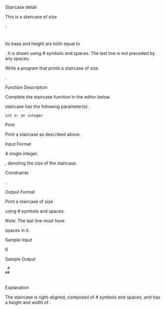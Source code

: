 Staircase detail

This is a staircase of size

:

#
##
###
####

Its base and height are both equal to

. It is drawn using # symbols and spaces. The last line is not preceded by any spaces.

Write a program that prints a staircase of size

.

Function Description

Complete the staircase function in the editor below.

staircase has the following parameter(s):

    int n: an integer

Print

Print a staircase as described above.

Input Format

A single integer,

, denoting the size of the staircase.

Constraints

.

Output Format

Print a staircase of size

using # symbols and spaces.

Note: The last line must have

spaces in it.

Sample Input

6

Sample Output

     #
    ##
###
####
#####
######

Explanation

The staircase is right-aligned, composed of # symbols and spaces, and has a height and width of
.